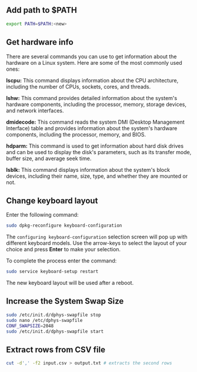 
## Add path to $PATH

```bash
export PATH=$PATH:<new>
```

## Get hardware info

There are several commands you can use to get information about the hardware on a Linux system. 
Here are some of the most commonly used ones:

**lscpu:** This command displays information about the CPU architecture, including the number of CPUs, sockets, cores, and threads.
  
**lshw:** This command provides detailed information about the system's hardware components, including the processor, memory, storage devices, and network interfaces.

**dmidecode:** This command reads the system DMI (Desktop Management Interface) table and provides information about the system's hardware components, including the processor, memory, and BIOS.
   
**hdparm:** This command is used to get information about hard disk drives and can be used to display the disk's parameters, such as its transfer mode, buffer size, and average seek time.

**lsblk:** This command displays information about the system's block devices, including their name, size, type, and whether they are mounted or not.

## Change keyboard layout

Enter the following command: 

```bash
sudo dpkg-reconfigure keyboard-configuration
```

The `configuring keyboard-configuration` selection screen will pop up with different keyboard models. 
Use the arrow-keys to select the layout of your choice and press **Enter** to make your selection.

To complete the process enter the command: 

```bash
sudo service keyboard-setup restart
```

The new keyboard layout will be used after a reboot.

## Increase the System Swap Size

```bash
sudo /etc/init.d/dphys-swapfile stop  
sudo nano /etc/dphys-swapfile  
CONF_SWAPSIZE=2048
sudo /etc/init.d/dphys-swapfile start
```

## Extract rows from CSV file

```bash
cut -d',' -f2 input.csv > output.txt # extracts the second rows
```

